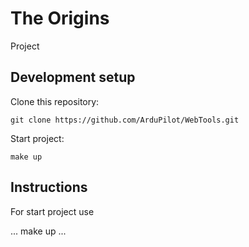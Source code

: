 # The Origins
Project

## Development setup


Clone this repository:

```
git clone https://github.com/ArduPilot/WebTools.git
```

Start project:

```
make up
```




## Instructions

For start project use  

...
make up
...

